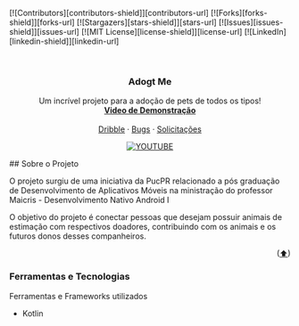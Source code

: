 [![Contributors][contributors-shield]][contributors-url]
[![Forks][forks-shield]][forks-url]
[![Stargazers][stars-shield]][stars-url]
[![Issues][issues-shield]][issues-url]
[![MIT License][license-shield]][license-url]
[![LinkedIn][linkedin-shield]][linkedin-url]

<!-- PROJECT LOGO -->
<br />
<div align="center">

  <h3 align="center">Adogt Me</h3>

  <p align="center">
    Um incrível projeto para a adoção de pets de todos os tipos!
    <br />
    <a href="https://youtu.be/u4gdbJADCYM"><strong>Video de Demonstração</strong></a>
    <br />
    <br />
    <a href="https://dribbble.com/shots/9248314-Pets-Adoption-App">Dribble</a>
    ·
    <a href="https://github.com/EvertonFerreira96/adogt-me/issues">Bugs</a>
    ·
    <a href="https://github.com/EvertonFerreira96/adogt-me/issues">Solicitações</a>
  </p>
</div>

<!-- ABOUT THE PROJECT -->

<div align="center">

[![YOUTUBE](https://img.youtube.com/vi/u4gdbJADCYM/0.jpg)](https://youtu.be/u4gdbJADCYM)

</div>
## Sobre o Projeto

O projeto surgiu de uma iniciativa da PucPR relacionado a pós graduação de Desenvolvimento de Aplicativos Móveis na ministração do professor Maicris - Desenvolvimento Nativo Android I

O objetivo do projeto é conectar pessoas que desejam possuir animais de estimação com respectivos doadores, contribuindo com os animais e os futuros donos desses companheiros.

<p align="right">(<a href="#readme-top">⬆</a>)</p>

### Ferramentas e Tecnologias

Ferramentas e Frameworks utilizados

- Kotlin

